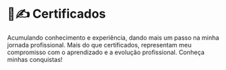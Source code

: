 # 📖✍ Certificados

Acumulando conhecimento e experiência, dando mais um passo na minha jornada profissional. Mais do que certificados, representam meu compromisso com o aprendizado e a evolução profissional. Conheça minhas conquistas!
